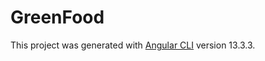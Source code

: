 # GreenFood

This project was generated with [Angular CLI](https://github.com/angular/angular-cli) version 13.3.3.
